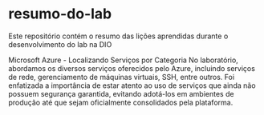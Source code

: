 # resumo-do-lab
Este repositório contém o resumo das lições aprendidas durante o desenvolvimento do lab na DIO

Microsoft Azure - Localizando Serviços por Categoria
No laboratório, abordamos os diversos serviços oferecidos pelo Azure, incluindo serviços de rede, gerenciamento de máquinas virtuais, SSH, entre outros. Foi enfatizada a importância de estar atento ao uso de serviços que ainda não possuem segurança garantida, evitando adotá-los em ambientes de produção até que sejam oficialmente consolidados pela plataforma.
